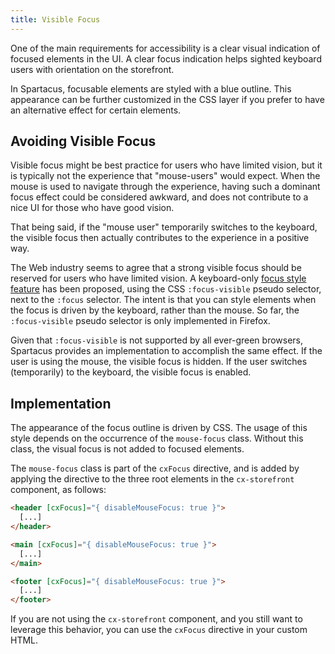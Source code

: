 ```yaml
---
title: Visible Focus
---
```


One of the main requirements for accessibility is a clear visual indication of focused elements in the UI. A clear focus indication helps sighted keyboard users with orientation on the storefront.

In Spartacus, focusable elements are styled with a blue outline. This appearance can be further customized in the CSS layer if you prefer to have an alternative effect for certain elements.

## Avoiding Visible Focus

Visible focus might be best practice for users who have limited vision, but it is typically not the experience that "mouse-users" would expect. When the mouse is used to navigate through the experience, having such a dominant focus effect could be considered awkward, and does not contribute to a nice UI for those who have good vision.

That being said, if the "mouse user" temporarily switches to the keyboard, the visible focus then actually contributes to the experience in a positive way.

The Web industry seems to agree that a strong visible focus should be reserved for users who have limited vision. A keyboard-only [focus style feature](https://drafts.csswg.org/selectors-4/#the-focus-visible-pseudo) has been proposed, using the CSS `:focus-visible` pseudo selector, next to the `:focus` selector. The intent is that you can style elements when the focus is driven by the keyboard, rather than the mouse. So far, the `:focus-visible` pseudo selector is only implemented in Firefox.

Given that `:focus-visible` is not supported by all ever-green browsers, Spartacus provides an implementation to accomplish the same effect. If the user is using the mouse, the visible focus is hidden. If the user switches (temporarily) to the keyboard, the visible focus is enabled.

## Implementation

The appearance of the focus outline is driven by CSS. The usage of this style depends on the occurrence of the `mouse-focus` class. Without this class, the visual focus is not added to focused elements.

The `mouse-focus` class is part of the `cxFocus` directive, and is added by applying the directive to the three root elements in the `cx-storefront` component, as follows:

```html
<header [cxFocus]="{ disableMouseFocus: true }">
  [...]
</header>

<main [cxFocus]="{ disableMouseFocus: true }">
  [...]
</main>

<footer [cxFocus]="{ disableMouseFocus: true }">
  [...]
</footer>
```

If you are not using the `cx-storefront` component, and you still want to leverage this behavior, you can use the `cxFocus` directive in your custom HTML.
